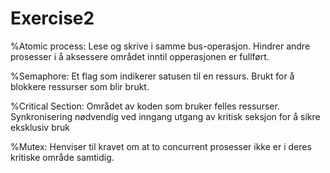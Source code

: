 # Exercise2

%Atomic process:
Lese og skrive i samme bus-operasjon. Hindrer andre prosesser i å aksessere området inntil opperasjonen er fullført.

%Semaphore:
Et flag som indikerer satusen til en ressurs. Brukt for å blokkere ressurser som blir brukt.

%Critical Section:
Området av koden som bruker felles ressurser. Synkronisering nødvendig ved inngang utgang av kritisk seksjon for å sikre eksklusiv bruk

%Mutex:
Henviser til kravet om at to concurrent prosesser ikke er i deres kritiske område samtidig.

